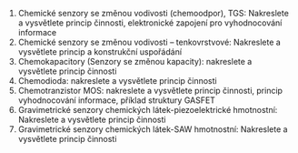 1. Chemické senzory se změnou vodivosti (chemoodpor), TGS: Nakreslete a
vysvětlete princip činnosti, elektronické zapojení pro vyhodnocování
informace
2. Chemické senzory se změnou vodivosti – tenkovrstvové: Nakreslete a
vysvětlete princip a konstrukční uspořádání
3. Chemokapacitory (Senzory se změnou kapacity): nakreslete a vysvětlete
princip činnosti
4. Chemodioda: nakreslete a vysvětlete princip činnosti
5. Chemotranzistor MOS: nakreslete a vysvětlete princip činnosti, princip
vyhodnocování informace, příklad struktury GASFET
6. Gravimetrické senzory chemických látek-piezoelektrické hmotnostní:
Nakreslete a vysvětlete princip činnosti
7. Gravimetrické senzory chemických látek-SAW hmotnostní: Nakreslete a
vysvětlete princip činnosti
